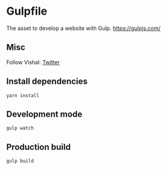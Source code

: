 # Gulpfile

The asset to develop a website with Gulp.
https://gulpjs.com/

## Misc

Follow Vishal: [Twitter](https://twitter.com/vishal_codes)

## Install dependencies
`yarn install`

## Development mode
`gulp watch`

## Production build
`gulp build`

